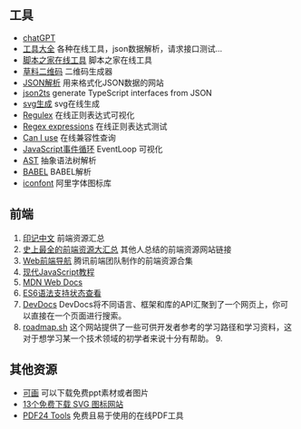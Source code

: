 ## 工具
- [chatGPT](https://chat.forchange.cn/)
- [工具大全](https://www.sojson.com/)
	各种在线工具，json数据解析，请求接口测试...
- [脚本之家在线工具](http://tools.jb51.net/)
	脚本之家在线工具
- [草料二维码](https://cli.im/)
	二维码生成器
- [JSON解析](https://www.json.cn/)
	用来格式化JSON数据的网站
- [json2ts](http://www.json2ts.com/)
	generate TypeScript interfaces from JSON
- [svg生成](https://www.shapedivider.app/)
	svg在线生成
- [Regulex](https://jex.im/regulex/#!flags=&re=%5E(a%7Cb)*%3F%24)
	在线正则表达式可视化
- [Regex expressions](https://regex101.com/)
	在线正则表达式测试
- [Can I use](https://caniuse.com/)
	在线兼容性查询
- [JavaScript事件循环](https://www.jsv9000.app/)
	EventLoop 可视化
- [AST](https://astexplorer.net/)
	抽象语法树解析
- [BABEL](https://babeljs.io/repl#?browsers=defaults%2C%20not%20ie%2011%2C%20not%20ie_mob%2011&build=&builtIns=false&corejs=3.21&spec=false&loose=false&code_lz=Q&debug=false&forceAllTransforms=false&shippedProposals=false&circleciRepo=&evaluate=false&fileSize=false&timeTravel=false&sourceType=module&lineWrap=true&presets=env%2Creact%2Cstage-2&prettier=false&targets=&version=7.17.9&externalPlugins=&assumptions=%7B%7D)
	BABEL解析
- [iconfont](https://www.iconfont.cn/)
	阿里字体图标库
## 前端
1. [印记中文](https://docschina.org/)
	前端资源汇总
2. [史上最全的前端资源大汇总](https://www.jianshu.com/p/6cb49271cd2a#)
	其他人总结的前端资源网站链接
3. [Web前端导航](http://www.alloyteam.com/nav/)
	腾讯前端团队制作的前端资源合集
4. [现代JavaScript教程](https://zh.javascript.info/)
5. [MDN Web Docs](https://developer.mozilla.org/zh-CN/)
6. [ES6语法支持状态查看](https://kangax.github.io/compat-table/es6/)
7. [DevDocs](https://devdocs.io/)
	DevDocs将不同语言、框架和库的API汇聚到了一个网页上，你可以直接在一个页面进行搜索。
8. [roadmap.sh](https://roadmap.sh/)
	这个网站提供了一些可供开发者参考的学习路径和学习资料，这对于想学习某一个技术领域的初学者来说十分有帮助。
	9. []()

## 其他资源
- [可画](https://www.canva.cn/)
	可以下载免费ppt素材或者图片
- [13个免费下载 SVG 图标网站](https://blog.csdn.net/chuyouyinghe/article/details/111771042)
- [PDF24 Tools](https://tools.pdf24.org/zh/)
	免费且易于使用的在线PDF工具


	